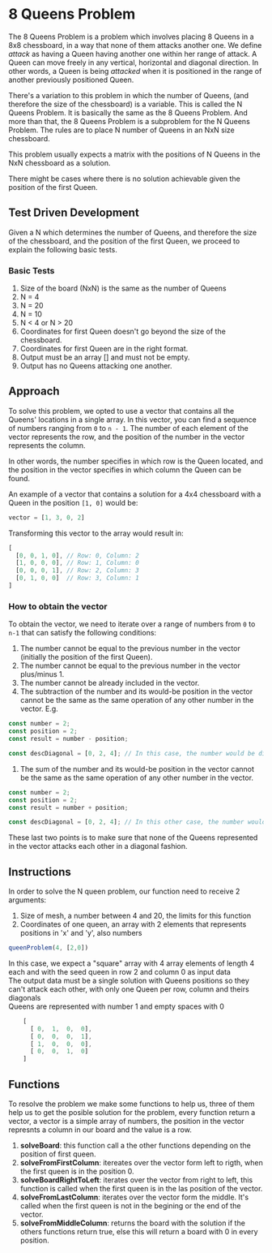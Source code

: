 # 8 Queens Problem
The 8 Queens Problem is a problem which involves placing 8 Queens in a 8x8 chessboard, in a way that none of them attacks another one. We define *attack* as having a Queen having another one within her range of attack. A Queen can move freely in any vertical, horizontal and diagonal direction. In other words, a Queen is being *attacked* when it is positioned in the range of another previously positioned Queen.

There's a variation to this problem in which the number of Queens, (and therefore the size of the chessboard) is a variable. This is called the N Queens Problem. It is basically the same as the 8 Queens Problem. And more than that, the 8 Queens Problem is a subproblem for the N Queens Problem. The rules are to place N number of Queens in an NxN size chessboard.

This problem usually expects a matrix with the positions of N Queens in the NxN chessboard as a solution.

There might be cases where there is no solution achievable given the position of the first Queen.

## Test Driven Development
Given a N which determines the number of Queens, and therefore the size of the chessboard, and the position of the first Queen, we proceed to explain the following basic tests.

### Basic Tests
1. Size of the board (NxN) is the same as the number of Queens
1. N = 4
1. N = 20
1. N = 10
1. N < 4 or N > 20
1. Coordinates for first Queen doesn't go beyond the size of the chessboard.
1. Coordinates for first Queen are in the right format.
1. Output must be an array [] and must not be empty.
1. Output has no Queens attacking one another.

## Approach
To solve this problem, we opted to use a vector that contains all the Queens' locations in a single array. In this vector, you can find a sequence of numbers ranging from `0` to `n - 1`. The number of each element of the vector represents the row, and the position of the number in the vector represents the column. 

In other words, the number specifies in which row is the Queen located, and the position in the vector specifies in which column the Queen can be found. 

An example of a vector that contains a solution for a 4x4 chessboard with a Queen in the position `[1, 0]` would be:

```js
vector = [1, 3, 0, 2]
```

Transforming this vector to the array would result in:

```js
[
  [0, 0, 1, 0], // Row: 0, Column: 2
  [1, 0, 0, 0], // Row: 1, Column: 0
  [0, 0, 0, 1], // Row: 2, Column: 3
  [0, 1, 0, 0]  // Row: 3, Column: 1
]
```

### How to obtain the vector
To obtain the vector, we need to iterate over a range of numbers from `0` to `n-1` that can satisfy the following conditions:

1. The number cannot be equal to the previous number in the vector (initially the position of the first Queen).
1. The number cannot be equal to the previous number in the vector plus/minus 1.
1. The number cannot be already included in the vector.
1. The subtraction of the number and its would-be position in the vector cannot be the same as the same operation of any other number in the vector. E.g.
```js
const number = 2;
const position = 2;
const result = number - position;

const descDiagonal = [0, 2, 4]; // In this case, the number would be discarded as an option for the vector
```
1. The sum of the number and its would-be position in the vector cannot be the same as the same operation of any other number in the vector.
```js
const number = 2;
const position = 2;
const result = number + position;

const descDiagonal = [0, 2, 4]; // In this other case, the number would be discarded as an option for the vector
```

These last two points is to make sure that none of the Queens represented in the vector attacks each other in a diagonal fashion.


## Instructions

 In order to solve the N queen problem, our function need to receive 2 arguments:

1. Size of mesh, a number between 4 and 20, the limits for this function
1. Coordinates of one queen, an array with 2 elements that represents positions in 'x' and 'y', also numbers

```js
queenProblem(4, [2,0]) 
```
In this case, we expect a "square" array with 4 array elements of length 4 each and with the seed queen in row 2 and column 0 as input data \
The output data must be a single solution with Queens positions so they can't attack each other, with only one Queen per row, column and theirs diagonals \
Queens are represented with number 1 and empty spaces with 0
```js
    [
      [ 0,  1,  0,  0],
      [ 0,  0,  0,  1],
      [ 1,  0,  0,  0],
      [ 0,  0,  1,  0]
    ]
```
## Functions
To resolve the problem we make some functions to help us, three of them help us to get the posible solution for the problem, every function return a vector, a vector is a simple array of numbers, the position in the vector represnts a column in our board and the value is a row. 

1. **solveBoard**: this function call a the other functions depending on the position of first queen.
1. **solveFromFirstColumn**: itereates over the vector form left to rigth, when the first queen is in the position 0.
1. **solveBoardRightToLeft**: iterates over the vector from right to left, this function is called when the first queen is in the las position of the vector.
1. **solveFromLastColumn**: iterates over the vector form the middle. It's called when the first queen is not in the begining or the end of the vector.
1. **solveFromMiddleColumn**: returns the board with the solution if the others functions return true, else this will return a board with 0 in every position.
